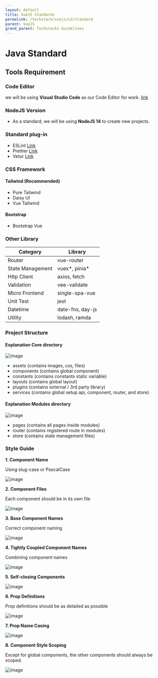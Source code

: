 ```yaml
---
layout: default
title: VueJS Standards
permalink: /techstack/vuejs/v2/standard
parent: VueJS
grand_parent: Techstacks Guidelines
---
```


# Java Standard

## Tools Requirement

### Code Editor
we will be using **Visual Studio Code** as our Code Editor for work. [link](https://code.visualstudio.com/)

### NodeJS Version
- As a standard, we will be using **NodeJS 14** to create new projects.

### Standard plug-in
- ESLint [Link](https://eslint.vuejs.org/)
- Prettier [Link](https://www.npmjs.com/package/eslint-plugin-prettier-vue)
- Vetur [Link](https://vuejs.github.io/vetur/)

### CSS Framework

#### Tailwind (Recommended)
- Pure Tailwind
- Daisy UI
- Vue Tailwind

#### Bootstrap
- Bootstrap Vue

### Other Library

| Category          | Library                |
|-------------------|------------------------|
| Router            | vue-router             |
| State Management  | vuex*, pinia*          |
| Http Client       | axios, fetch           |
| Validation        | vee-validate           |
| Micro Frontend    | single-spa-vue         |
| Unit Test         | jest                   |
| Datetime          | date-fns, day-js       |
| Utility           | lodash, ramda          |

### Project Structure

#### Explanation Core directory
![image](https://github.com/PT-Akar-Inti-Teknologi/ait_development_standard_assets/blob/main/Techstack/VueJS/V2/str-core.png?raw=true)

- assets (contains images, css, files)​
- components (contains global component)​
- constants (contains constants static variable)​
- layouts (contains global layout)​
- plugins (contains external / 3rd party library)​
- services (contains global setup api, component, router, and store)

#### Explanation Modules directory
![image](https://github.com/PT-Akar-Inti-Teknologi/ait_development_standard_assets/blob/main/Techstack/VueJS/V2/str-src.png?raw=true)

- pages (contains all pages inside modules)
- router (contains registered route in modules)​
- store (contains state management files)

### Style Guide

**1. Component Name**

Using slug-case or PascalCase

![image](https://github.com/PT-Akar-Inti-Teknologi/ait_development_standard_assets/blob/main/Techstack/VueJS/V2/sg-component-name.png?raw=true)

**2. Component Files​**

Each component should be in its own file​

![image](https://github.com/PT-Akar-Inti-Teknologi/ait_development_standard_assets/blob/main/Techstack/VueJS/V2/sg-component-files.png?raw=true)

**3. Base Component Names**

Correct component naming

![image](https://github.com/PT-Akar-Inti-Teknologi/ait_development_standard_assets/blob/main/Techstack/VueJS/V2/sg-naming-component-file.png?raw=true)

**4. Tightly Coupled Component Names​**

Combining component names

![image](https://github.com/PT-Akar-Inti-Teknologi/ait_development_standard_assets/blob/main/Techstack/VueJS/V2/sg-component-combining.png?raw=true)

**5. Self-closing Components​**

![image](https://github.com/PT-Akar-Inti-Teknologi/ait_development_standard_assets/blob/main/Techstack/VueJS/V2/sg-component-implement.png?raw=true)

**6. Prop Definitions​**

Prop definitions should be as detailed as possible​

![image](https://github.com/PT-Akar-Inti-Teknologi/ait_development_standard_assets/blob/main/Techstack/VueJS/V2/sg-component-prop.png?raw=true)

**7. Prop Name Casing​**

![image](https://github.com/PT-Akar-Inti-Teknologi/ait_development_standard_assets/blob/main/Techstack/VueJS/V2/sg-component-prop-naming.png?raw=true)

**8. Component Style Scoping**

Except for global components, the other components should always be scoped.

![image](https://github.com/PT-Akar-Inti-Teknologi/ait_development_standard_assets/blob/main/Techstack/VueJS/V2/sg-component-style-scopped.png?raw=true)
